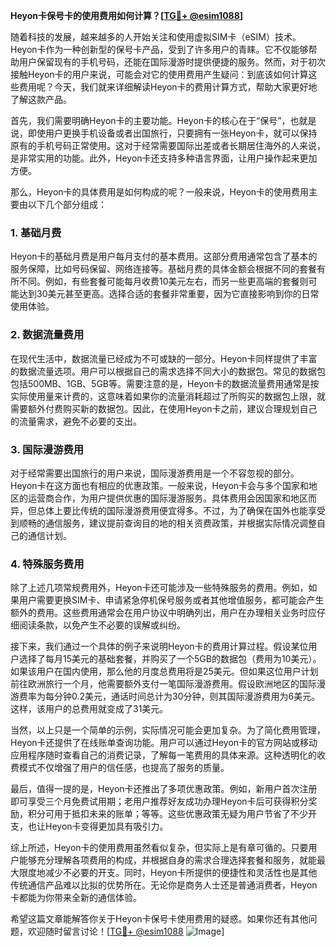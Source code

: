 **Heyon卡保号卡的使用费用如何计算？[[TG💪+ @esim1088](https://t.me/s/esim1088)]**

随着科技的发展，越来越多的人开始关注和使用虚拟SIM卡（eSIM）技术。Heyon卡作为一种创新型的保号卡产品，受到了许多用户的青睐。它不仅能够帮助用户保留现有的手机号码，还能在国际漫游时提供便捷的服务。然而，对于初次接触Heyon卡的用户来说，可能会对它的使用费用产生疑问：到底该如何计算这些费用呢？今天，我们就来详细解读Heyon卡的费用计算方式，帮助大家更好地了解这款产品。

首先，我们需要明确Heyon卡的主要功能。Heyon卡的核心在于“保号”，也就是说，即使用户更换手机设备或者出国旅行，只要拥有一张Heyon卡，就可以保持原有的手机号码正常使用。这对于经常需要国际出差或者长期居住海外的人来说，是非常实用的功能。此外，Heyon卡还支持多种语言界面，让用户操作起来更加方便。

那么，Heyon卡的具体费用是如何构成的呢？一般来说，Heyon卡的使用费用主要由以下几个部分组成：

### 1. 基础月费

Heyon卡的基础月费是用户每月支付的基本费用。这部分费用通常包含了基本的服务保障，比如号码保留、网络连接等。基础月费的具体金额会根据不同的套餐有所不同。例如，有些套餐可能每月收费10美元左右，而另一些更高端的套餐则可能达到30美元甚至更高。选择合适的套餐非常重要，因为它直接影响到你的日常使用体验。

### 2. 数据流量费用

在现代生活中，数据流量已经成为不可或缺的一部分。Heyon卡同样提供了丰富的数据流量选项。用户可以根据自己的需求选择不同大小的数据包。常见的数据包包括500MB、1GB、5GB等。需要注意的是，Heyon卡的数据流量费用通常是按实际使用量来计费的，这意味着如果你的流量消耗超过了所购买的数据包上限，就需要额外付费购买新的数据包。因此，在使用Heyon卡之前，建议合理规划自己的流量需求，避免不必要的支出。

### 3. 国际漫游费用

对于经常需要出国旅行的用户来说，国际漫游费用是一个不容忽视的部分。Heyon卡在这方面也有相应的优惠政策。一般来说，Heyon卡会与多个国家和地区的运营商合作，为用户提供优惠的国际漫游服务。具体费用会因国家和地区而异，但总体上要比传统的国际漫游费用便宜得多。不过，为了确保在国外也能享受到顺畅的通信服务，建议提前查询目的地的相关资费政策，并根据实际情况调整自己的通信计划。

### 4. 特殊服务费用

除了上述几项常规费用外，Heyon卡还可能涉及一些特殊服务的费用。例如，如果用户需要更换SIM卡、申请紧急停机保号服务或者其他增值服务，都可能会产生额外的费用。这些费用通常会在用户协议中明确列出，用户在办理相关业务时应仔细阅读条款，以免产生不必要的误解或纠纷。

接下来，我们通过一个具体的例子来说明Heyon卡的费用计算过程。假设某位用户选择了每月15美元的基础套餐，并购买了一个5GB的数据包（费用为10美元）。如果该用户在国内使用，那么他的月度总费用将是25美元。但如果这位用户计划前往欧洲旅行一个月，他需要额外支付一笔国际漫游费用。假设欧洲地区的国际漫游费率为每分钟0.2美元，通话时间总计为30分钟，则其国际漫游费用为6美元。这样，该用户的总费用就变成了31美元。

当然，以上只是一个简单的示例，实际情况可能会更加复杂。为了简化费用管理，Heyon卡还提供了在线账单查询功能。用户可以通过Heyon卡的官方网站或移动应用程序随时查看自己的消费记录，了解每一笔费用的具体来源。这种透明化的收费模式不仅增强了用户的信任感，也提高了服务的质量。

最后，值得一提的是，Heyon卡还推出了多项优惠政策。例如，新用户首次注册即可享受三个月免费试用期；老用户推荐好友成功办理Heyon卡后可获得积分奖励，积分可用于抵扣未来的账单；等等。这些优惠政策无疑为用户节省了不少开支，也让Heyon卡变得更加具有吸引力。

综上所述，Heyon卡的使用费用虽然看似复杂，但实际上是有章可循的。只要用户能够充分理解各项费用的构成，并根据自身的需求合理选择套餐和服务，就能最大限度地减少不必要的开支。同时，Heyon卡所提供的便捷性和灵活性也是其他传统通信产品难以比拟的优势所在。无论你是商务人士还是普通消费者，Heyon卡都能为你带来全新的通信体验。

希望这篇文章能解答你关于Heyon卡保号卡使用费用的疑惑。如果你还有其他问题，欢迎随时留言讨论！[[TG💪+ @esim1088](https://t.me/s/esim1088) ![Image](https://i.postimg.cc/4NQfJmqS/Snipaste-2025-05-13-00-14-12.png)]